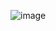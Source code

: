![image](https://user-images.githubusercontent.com/89837239/176838627-38c7f1af-a833-4dcc-90ec-84e95ed754b4.png)
